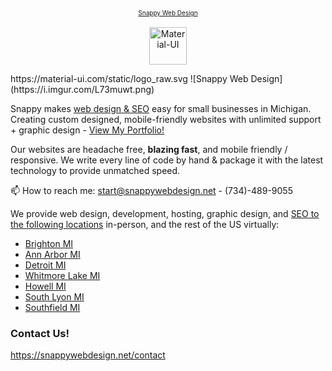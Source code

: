 <p align="center">
<a href='https://snappywebdesign.net/' style='font-size: 10px;'>Snappy Web Design</a>
<br />
<br />
  <a href="https://www.gatsbyjs.com">
    <img alt="Material-UI" src="https://material-ui.com/static/logo_raw.svg" width="60" />
  </a>
</p>
https://material-ui.com/static/logo_raw.svg
![Snappy Web Design](https://i.imgur.com/L73muwt.png)

Snappy makes [web design & SEO](https://snappywebdesign.net/) easy for small businesses in Michigan. Creating custom designed, mobile-friendly websites with unlimited support + graphic design - [View My Portfolio!](https://snappywebdesign.net/portfolio/)

Our websites are headache free, **blazing fast**, and mobile friendly / responsive.
We write every line of code by hand & package it with the latest technology to provide unmatched speed.

📫 How to reach me: start@snappywebdesign.net - (734)-489-9055 

We provide web design, development, hosting, graphic design, and [SEO to the following locations](https://snappywebdesign.net/locations/) in-person, and the rest of the US virtually:
- [Brighton MI](https://snappywebdesign.net/locations/brighton/) 
- [Ann Arbor MI](https://snappywebdesign.net/locations/ann-arbor/)
- [Detroit MI](https://snappywebdesign.net/locations/detroit)
- [Whitmore Lake MI](https://snappywebdesign.net/locations/whitmore-lake)
- [Howell MI](https://snappywebdesign.net/locations/howell)
- [South Lyon MI](https://snappywebdesign.net/locations/south-lyon)
- [Southfield MI](https://snappywebdesign.net/locations/southfield)

### Contact Us!
https://snappywebdesign.net/contact
